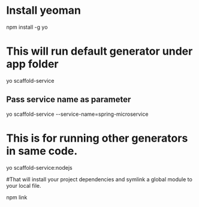 # Install yeoman
npm install -g yo

# This will run default generator under app folder
yo scaffold-service
## Pass service name as parameter
yo scaffold-service --service-name=spring-microservice

# This is for running other generators in same code.
yo scaffold-service:nodejs 

#That will install your project dependencies and symlink a global module to your local file. 

npm link